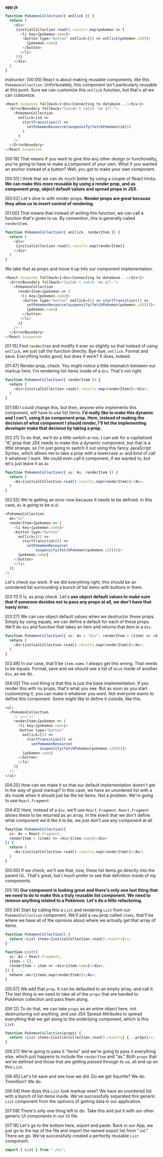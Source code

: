 **app.js**
```js
function PokemonCollection({ onClick }) {
  return (
    <div>
     {initialCollection.read().results.map(pokemon => (
       <li key={pokemon.name}>
        <button type="button" onClick={() => onClick(pokemon.id))}>
          {pokemon.name}
        </button>
       </li>
     ))}
    </div>
  )
}
```

Instructor: [00:00] React is about making reusable components, like this `PokemonCollection`. Unfortunately, this component isn't particularly reusable at this point. Sure we can customize this `onClick` function, but that's all we can customize.

```js
<React.Suspense fallback={<div>Connecting to database...</div>}>
  <ErrorBoundary fallback="Couldn't catch 'em all.">
    <PokemonCollection
      onClick={id => 
        startTransition(() => 
          setPokemonResource(suspensify(fetchPokemon(id)))
        )
      }
    />
  </ErrorBoundary>
</React.Suspense>
```

[00:19] That means if you want to give this any other design or functionality, you're going to have to make a component of your own. What if you wanted an anchor instead of a button? Well, you got to make your own component.

[00:31] I think that we can do much better by using a couple of React tricks. **We can make this more reusable by using a render prop, and as component prop, object default values and spread props in JSX.**

[00:52] Let's dive in with render props. **Render props are great because they allow us to invert control of rendering.**

[01:00] That means that instead of writing this function, we can call a function that's given to us. By convention, this is generally called `renderItem`. 

```js
function PokemonCollection({ onClick, renderItem }) {
  return (
    <div>
     {initialCollection.read().results.map(renderItem)}
    </div>
  )
}
```

We take that as props and move it up into our component implementation.

```js
<React.Suspense fallback={<div>Connecting to database...</div>}>
  <ErrorBoundary fallback="Couldn't catch 'em all.">
    <PokemonCollection
      renderItem={pokemon => (
       <li key={pokemon.name}>
        <button type="button" onClick={() => startTransition(() => 
          setPokemonResource(suspensify(fetchPokemon(pokemon.id))))}>
          {pokemon.name}
        </button>
       </li>
      )}
    />
  </ErrorBoundary>
</React.Suspense>
```

[01:15] Find `renderItem` and modify it ever so slightly so that instead of using `onClick`, we just call the function directly. Bye-bye, `onClick`. Format and save. Everything looks good, but does it work? It does, indeed.

[01:47] Render prop, check. You might notice a little mismatch between our markup here. I'm rendering list items inside of a `div`. That's not right.


```js
function PokemonCollection({ renderItem }) {
  return (
    <div>{initialCollection.read().results.map(renderItem)}</div>;
  )
}
```

[01:58] I could change this, but then, anyone who implements this component, will have to use list items. **I'd really like to make this dynamic and I can't, using it as component prop. Here, instead of making the decision of what component I should render, I'll let the implementing developer make that decision by taking a prop.**

[02:21] To do that, we'll do a little switch-a-roo. I can ask for a capitalized "A" prop that JSX needs to make this a dynamic component, but that is a little strange, so I'm just going to switch it out using this fancy JavaScript Syntax, which allows me to take a prop with a lowercase `as` and kind of call it whatever I want. We could even call it component, if we wanted to, but let's just leave it as `As`

```js
function PokemonCollection({ as: As, renderItem }) {
  return (
    <As>{initialCollection.read().results.map(renderItem)}</As>;
  )
}
```

[02:55] We're getting an error now because it needs to be defined. In this case, `As` is going to be a ul. 

```js
<PokemonCollection
  as="ul"
  renderItem={pokemon => (
    <li key={pokemon.name}>
    <button type="button" 
      onClick={() => 
        startTransition(() => 
          setPokemonResource(
              suspensify(fetchPokemon(pokemon.id))))}>
      {pokemon.name}
    </button>
    </li>
  )}
/>
```

Let's check our work. If we did everything right, this should be an unordered list surrounding a bunch of list items with buttons in them.

[03:11] It is, as prop check. Let's **use object default values to make sure that if someone decides not to pass any props at all, we don't have that nasty error.**

[03:27] We can use object default values when we destructor these props. Simply by using equals, we can define a default for each of these props. We'll do `div` and function that takes an item and returns that item in a `div`.

```js
function PokemonCollection({ as: As = "div", renderItem = (item) => <div>{item.name}</div> }) {
  return (
    <As>{initialCollection.read().results.map(renderItem)}</As>;
  )
}
```

[03:48] In our case, that'll be `item.name`. I always get this wrong. That needs to be equals. Format, save and we should see a list of `div`s inside of another `div`, as we do.

[04:02] The cool thing is that this is just the base implementation. If you render this with no props, that's what you see. But as soon as you start customizing it, you can make it whatever you want. Not everyone wants to define this component. Some might like to define it outside, like this.

```js
<ul>
  <PokemonCollection
    // as="ul"
    renderItem={pokemon => (
      <li key={pokemon.name}>
      <button type="button" 
        onClick={() => 
          startTransition(() => 
            setPokemonResource(
                suspensify(fetchPokemon(pokemon.id))))}>
        {pokemon.name}
      </button>
      </li>
    )}
  />
</ul>
```

[04:25] How can we make it so that our default implementation doesn't get in the way of good markup? In this case, we have an unordered list with a div inside when it should just be the list items. Not a problem. We're going to use `React.Fragment`.

[04:43] Here, instead of a `div`, we'll use `React.Fragment`. `React.Fragment` allows these to be returned as an array. In the event that we don't define what component we'd like it to be, we just don't use any component at all.

```js
function PokemonCollection({ 
  as: As = React.Fragment, 
  renderItem = (item) => <div>{item.name}</div> 
}) {
  return (
    <As>{initialCollection.read().results.map(renderItem)}</As>;
  )
}
```

[05:00] If we check, we'll see that, now, these list items go directly into the parent UL. That's great, but I much prefer to see that definition inside of my components.

[05:18] **Our component is looking great and there's only one last thing that we need to do to make this a truly reusable list component. We need to remove anything related to a Pokémon. Let's do a little refactoring.**

[05:34] Start by calling this a `List` and rendering `List` from our `PokemonCollection` component. We'll add a `new` prop called `items`, that'll be where we have all of the opinions about where we actually get that array of items.

```js
function PokemonCollection() {
  return <List items={initialCollection.read().results}/>;
}

function List({
  as: As = React.Fragment,
  items = [],
  renderItem = item => <div>{item.name}</div>,
}) {
  return <As>{items.map(renderItem)}</As>;
}
```

[05:57] We add that `prop`. It can be defaulted to an empty array, and call it. The last thing is we need to take all of the `props` that are handed to Pokémon collection and pass them along.

[06:12] To do that, we can take `props` as an entire object here, not destructuring out anything, and use JSX Spread Attributes to spread everything that we get along to the underlying component, which is this `List`.

```js
function PokemonCollection(props) {
  return <List items={initialCollection.read().results} {...props}/>;
}
```

[06:27] We're going to pass it "items" and we're going to pass it everything else, which just happens to include the `renderItem` and "as." Both `props` that we've defined and those that are getting passed through to us, all end up on this `List`.

[06:45] Let's hit save and see how we did. Do we get Squirtle? We do. Tremillion? We do.

[06:54] How does this `List` look markup wise? We have an unordered list with a bunch of list items inside. We've successfully separated this generic `List` component from the opinions of getting data in our application.

[07:09] There's only one thing left to do. Take this and put it with our other generic UI components in our UI file.

[07:18] Let's go to the bottom here, export and paste. Back in our App, we just go to the top of the file and import the named export list from "./ui." There we go. We've successfully created a perfectly reusable `List` component.

```js
import { List } from "./ui";
```
